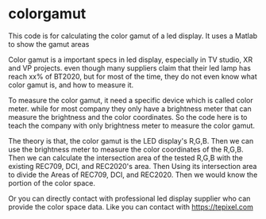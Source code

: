 # colorgamut
This code is for calculating the color gamut of a led display. It uses a Matlab to show the gamut areas

Color gamut is a important specs in led display, especially in TV studio, XR and VP projects. even though many suppliers claim that their led lamp has 
reach xx% of BT2020, but for most of the time, they do not even know what color gamut is, and how to measure it. 

To measure the color gamut, it need a specific device which is called color meter. while for most company they only have a brightness meter that can measure the 
brightness and the color coordinates. So the code here is to teach the company with only brightness meter to measure the color gamut.

The theory is that, the color gamut is the LED display's R,G,B. 
Then we can use the brightness meter to measure the color coordinates of the R,G,B. Then we can calculate the intersection area of the tested R,G,B with the existing REC709, DCI, and REC2020's area.
Then Using its intersection area to divide the Areas of REC709, DCI, and REC2020. Then we would know the portion of the color space.

Or you can directly contact with professional led display supplier who can provide the color space data. Like you can contact with https://tepixel.com
